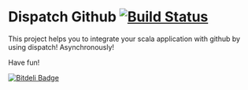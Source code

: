 Dispatch Github [![Build Status](https://secure.travis-ci.org/andreazevedo/dispatch-github.png?branch=master)](https://travis-ci.org/andreazevedo/dispatch-github)
===

This project helps you to integrate your scala application with github by using dispatch! Asynchronously!

Have fun!


[![Bitdeli Badge](https://d2weczhvl823v0.cloudfront.net/andreazevedo/dispatch-github/trend.png)](https://bitdeli.com/free "Bitdeli Badge")

